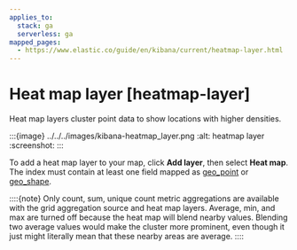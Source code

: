 ```yaml
---
applies_to:
  stack: ga
  serverless: ga
mapped_pages:
  - https://www.elastic.co/guide/en/kibana/current/heatmap-layer.html
---
```


# Heat map layer [heatmap-layer]

Heat map layers cluster point data to show locations with higher densities.

:::{image} ../../../images/kibana-heatmap_layer.png
:alt: heatmap layer
:screenshot:
:::

To add a heat map layer to your map, click **Add layer**, then select **Heat map**. The index must contain at least one field mapped as [geo_point](elasticsearch://reference/elasticsearch/mapping-reference/geo-point.md) or [geo_shape](elasticsearch://reference/elasticsearch/mapping-reference/geo-shape.md).

::::{note}
Only count, sum, unique count metric aggregations are available with the grid aggregation source and heat map layers. Average, min, and max are turned off because the heat map will blend nearby values. Blending two average values would make the cluster more prominent, even though it just might literally mean that these nearby areas are average.
::::


